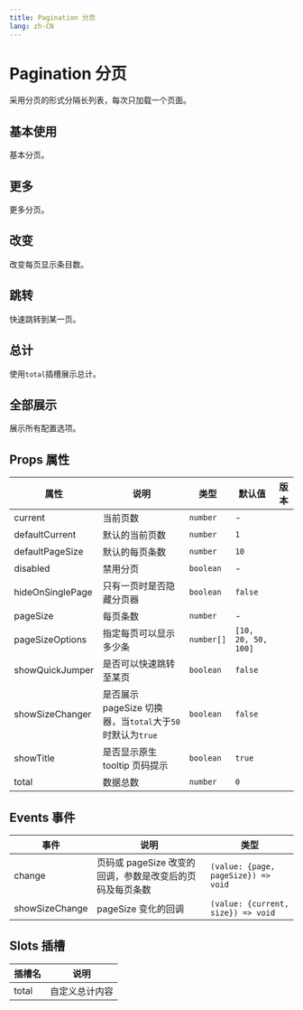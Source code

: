 ```yaml
---
title: Pagination 分页
lang: zh-CN
---
```


# Pagination 分页

采用分页的形式分隔长列表，每次只加载一个页面。

## 基本使用

基本分页。

<demo src="../../../../example/pagination/basic.svelte"  github='Pagination'></demo>

## 更多

更多分页。

<demo src="../../../../example/pagination/more-page.svelte"  github='Pagination'></demo>


## 改变

改变每页显示条目数。

<demo src="../../../../example/pagination/size-options.svelte"  github='Pagination'></demo>

## 跳转

快速跳转到某一页。

<demo src="../../../../example/pagination/quick-jumper.svelte"  github='Pagination'></demo>

## 总计

使用`total`插槽展示总计。

<demo src="../../../../example/pagination/total.svelte"  github='Pagination'></demo>

## 全部展示

展示所有配置选项。

<demo src="../../../../example/pagination/all.svelte"  github='Pagination'></demo>

## Props 属性

| 属性             | 说明                                                      | 类型       | 默认值              | 版本 |
| ---------------- | --------------------------------------------------------- | ---------- | ------------------- | ---- |
| current          | 当前页数                                                  | `number`   | -                   |      |
| defaultCurrent   | 默认的当前页数                                            | `number`   | `1`                 |      |
| defaultPageSize  | 默认的每页条数                                            | `number`   | `10`                |
| disabled         | 禁用分页                                                  | `boolean`  | -                   |      |
| hideOnSinglePage | 只有一页时是否隐藏分页器                                  | `boolean`  | `false`             |      |
| pageSize         | 每页条数                                                  | `number`   | -                   |      |
| pageSizeOptions  | 指定每页可以显示多少条                                    | `number[]` | `[10, 20, 50, 100]` |      |
| showQuickJumper  | 是否可以快速跳转至某页                                    | `boolean`  | `false`             |      |
| showSizeChanger  | 是否展示 pageSize 切换器，当`total`大于`50`时默认为`true` | `boolean`  | `false`             |      |
| showTitle        | 是否显示原生 tooltip 页码提示                             | `boolean`  | `true`              |      |
| total            | 数据总数                                                  | `number`   | `0`                 |      |

## Events 事件

| 事件           | 说明                                                     | 类型                                |
| -------------- | -------------------------------------------------------- | ----------------------------------- |
| change         | 页码或 pageSize 改变的回调，参数是改变后的页码及每页条数 | `(value: {page, pageSize}) => void` |
| showSizeChange | pageSize 变化的回调                                      | `(value: {current, size}) => void`  |

## Slots 插槽

| 插槽名 | 说明           |
| ------ | -------------- |
| total  | 自定义总计内容 |